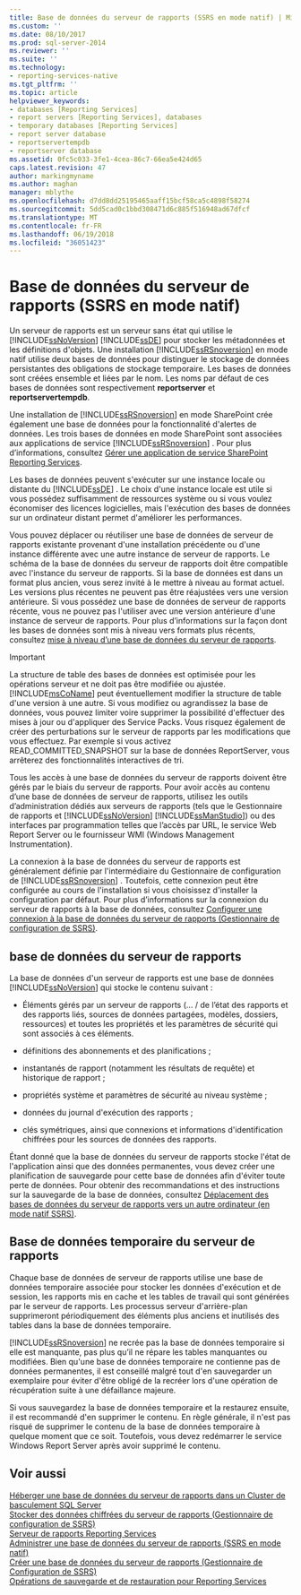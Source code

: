 ```yaml
---
title: Base de données du serveur de rapports (SSRS en mode natif) | Microsoft Docs
ms.custom: ''
ms.date: 08/10/2017
ms.prod: sql-server-2014
ms.reviewer: ''
ms.suite: ''
ms.technology:
- reporting-services-native
ms.tgt_pltfrm: ''
ms.topic: article
helpviewer_keywords:
- databases [Reporting Services]
- report servers [Reporting Services], databases
- temporary databases [Reporting Services]
- report server database
- reportservertempdb
- reportserver database
ms.assetid: 0fc5c033-3fe1-4cea-86c7-66ea5e424d65
caps.latest.revision: 47
author: markingmyname
ms.author: maghan
manager: mblythe
ms.openlocfilehash: d7dd8dd25195465aaff15bcf58ca5c4898f58274
ms.sourcegitcommit: 5dd5cad0c1bbd308471d6c885f516948ad67dfcf
ms.translationtype: MT
ms.contentlocale: fr-FR
ms.lasthandoff: 06/19/2018
ms.locfileid: "36051423"
---
```

# <a name="report-server-database-ssrs-native-mode"></a>Base de données du serveur de rapports (SSRS en mode natif)
  Un serveur de rapports est un serveur sans état qui utilise le [!INCLUDE[ssNoVersion](../../includes/ssnoversion-md.md)] [!INCLUDE[ssDE](../../includes/ssde-md.md)] pour stocker les métadonnées et les définitions d'objets. Une installation [!INCLUDE[ssRSnoversion](../../includes/ssrsnoversion-md.md)] en mode natif utilise deux bases de données pour distinguer le stockage de données persistantes des obligations de stockage temporaire. Les bases de données sont créées ensemble et liées par le nom. Les noms par défaut de ces bases de données sont respectivement **reportserver** et **reportservertempdb**.  
  
 Une installation de [!INCLUDE[ssRSnoversion](../../includes/ssrsnoversion-md.md)] en mode SharePoint crée également une base de données pour la fonctionnalité d'alertes de données. Les trois bases de données en mode SharePoint sont associées aux applications de service [!INCLUDE[ssRSnoversion](../../includes/ssrsnoversion-md.md)] . Pour plus d’informations, consultez [Gérer une application de service SharePoint Reporting Services](../manage-a-reporting-services-sharepoint-service-application.md).  
  
 Les bases de données peuvent s'exécuter sur une instance locale ou distante du [!INCLUDE[ssDE](../../includes/ssde-md.md)] . Le choix d'une instance locale est utile si vous possédez suffisamment de ressources système ou si vous voulez économiser des licences logicielles, mais l'exécution des bases de données sur un ordinateur distant permet d'améliorer les performances.  
  
 Vous pouvez déplacer ou réutiliser une base de données de serveur de rapports existante provenant d'une installation précédente ou d'une instance différente avec une autre instance de serveur de rapports. Le schéma de la base de données du serveur de rapports doit être compatible avec l'instance du serveur de rapports. Si la base de données est dans un format plus ancien, vous serez invité à le mettre à niveau au format actuel. Les versions plus récentes ne peuvent pas être réajustées vers une version antérieure. Si vous possédez une base de données de serveur de rapports récente, vous ne pouvez pas l'utiliser avec une version antérieure d'une instance de serveur de rapports. Pour plus d’informations sur la façon dont les bases de données sont mis à niveau vers formats plus récents, consultez [mise à niveau d’une base de données du serveur de rapports](../install-windows/upgrade-a-report-server-database.md).  
  
> [!IMPORTANT]  
>  La structure de table des bases de données est optimisée pour les opérations serveur et ne doit pas être modifiée ou ajustée. [!INCLUDE[msCoName](../../includes/msconame-md.md)] peut éventuellement modifier la structure de table d'une version à une autre. Si vous modifiez ou agrandissez la base de données, vous pouvez limiter voire supprimer la possibilité d'effectuer des mises à jour ou d'appliquer des Service Packs. Vous risquez également de créer des perturbations sur le serveur de rapports par les modifications que vous effectuez. Par exemple si vous activez READ_COMMITTED_SNAPSHOT sur la base de données ReportServer, vous arrêterez des fonctionnalités interactives de tri.  
  
 Tous les accès à une base de données du serveur de rapports doivent être gérés par le biais du serveur de rapports. Pour avoir accès au contenu d’une base de données de serveur de rapports, utilisez les outils d’administration dédiés aux serveurs de rapports (tels que le Gestionnaire de rapports et [!INCLUDE[ssNoVersion](../../includes/ssnoversion-md.md)] [!INCLUDE[ssManStudio](../../includes/ssmanstudio-md.md)]) ou des interfaces par programmation telles que l’accès par URL, le service Web Report Server ou le fournisseur WMI (Windows Management Instrumentation).  
  
 La connexion à la base de données du serveur de rapports est généralement définie par l'intermédiaire du Gestionnaire de configuration de [!INCLUDE[ssRSnoversion](../../includes/ssrsnoversion-md.md)] . Toutefois, cette connexion peut être configurée au cours de l'installation si vous choisissez d'installer la configuration par défaut. Pour plus d’informations sur la connexion du serveur de rapports à la base de données, consultez [Configurer une connexion à la base de données du serveur de rapports &#40;Gestionnaire de configuration de SSRS&#41;](../../sql-server/install/configure-a-report-server-database-connection-ssrs-configuration-manager.md).  
  
## <a name="report-server-database"></a>base de données du serveur de rapports  
 La base de données d'un serveur de rapports est une base de données [!INCLUDE[ssNoVersion](../../includes/ssnoversion-md.md)] qui stocke le contenu suivant :  
  
-   Éléments gérés par un serveur de rapports (... / de l’état des rapports et des rapports liés, sources de données partagées, modèles, dossiers, ressources) et toutes les propriétés et les paramètres de sécurité qui sont associés à ces éléments.  
  
-   définitions des abonnements et des planifications ;  
  
-   instantanés de rapport (notamment les résultats de requête) et historique de rapport ;  
  
-   propriétés système et paramètres de sécurité au niveau système ;  
  
-   données du journal d'exécution des rapports ;  
  
-   clés symétriques, ainsi que connexions et informations d'identification chiffrées pour les sources de données des rapports.  
  
 Étant donné que la base de données du serveur de rapports stocke l'état de l'application ainsi que des données permanentes, vous devez créer une planification de sauvegarde pour cette base de données afin d'éviter toute perte de données. Pour obtenir des recommandations et des instructions sur la sauvegarde de la base de données, consultez [Déplacement des bases de données du serveur de rapports vers un autre ordinateur &#40;en mode natif SSRS&#41;](moving-the-report-server-databases-to-another-computer-ssrs-native-mode.md).  
  
## <a name="report-server-temporary-database"></a>Base de données temporaire du serveur de rapports  
 Chaque base de données de serveur de rapports utilise une base de données temporaire associée pour stocker les données d'exécution et de session, les rapports mis en cache et les tables de travail qui sont générées par le serveur de rapports. Les processus serveur d'arrière-plan supprimeront périodiquement des éléments plus anciens et inutilisés des tables dans la base de données temporaire.  
  
 [!INCLUDE[ssRSnoversion](../../includes/ssrsnoversion-md.md)] ne recrée pas la base de données temporaire si elle est manquante, pas plus qu’il ne répare les tables manquantes ou modifiées. Bien qu'une base de données temporaire ne contienne pas de données permanentes, il est conseillé malgré tout d'en sauvegarder un exemplaire pour éviter d'être obligé de la recréer lors d'une opération de récupération suite à une défaillance majeure.  
  
 Si vous sauvegardez la base de données temporaire et la restaurez ensuite, il est recommandé d'en supprimer le contenu. En règle générale, il n'est pas risqué de supprimer le contenu de la base de données temporaire à quelque moment que ce soit. Toutefois, vous devez redémarrer le service Windows Report Server après avoir supprimé le contenu.  
  
## <a name="see-also"></a>Voir aussi  
 [Héberger une base de données du serveur de rapports dans un Cluster de basculement SQL Server](../install-windows/host-a-report-server-database-in-a-sql-server-failover-cluster.md)   
 [Stocker des données chiffrées du serveur de rapports &#40;Gestionnaire de configuration de SSRS&#41;](../install-windows/ssrs-encryption-keys-store-encrypted-report-server-data.md)   
 [Serveur de rapports Reporting Services](../reporting-services-report-server.md)   
 [Administrer une base de données du serveur de rapports &#40;SSRS en mode natif&#41;](report-server-database-ssrs-native-mode.md)   
 [Créer une base de données du serveur de rapports &#40;Gestionnaire de Configuration de SSRS&#41;](../../sql-server/install/create-a-report-server-database-ssrs-configuration-manager.md)   
 [Opérations de sauvegarde et de restauration pour Reporting Services](../install-windows/backup-and-restore-operations-for-reporting-services.md)  
  
  
